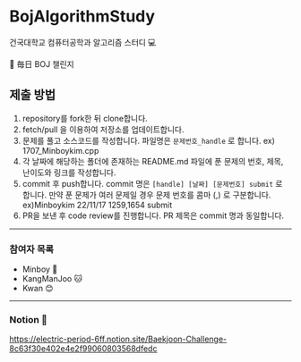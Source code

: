 # BojAlgorithmStudy

건국대학교 컴퓨터공학과 알고리즘 스터디 💻

🌠 毎日 BOJ 챌린지

## 제출 방법
1. repository를 fork한 뒤 clone합니다.
2. fetch/pull 을 이용하여 저장소를 업데이트합니다.
3. 문제를 풀고 소스코드를 작성합니다. 파일명은 `문제번호_handle` 로 합니다. ex) 1707_Minboykim.cpp
4. 각 날짜에 해당하는 폴더에 존재하는 README.md 파일에 푼 문제의 번호, 제목, 난이도와 링크를 작성합니다.
5. commit 후 push합니다. commit 명은 `[handle] [날짜] [문제번호] submit` 로 합니다. 만약 푼 문제가 여러 문제일 경우 문제 번호를 콤마 (,) 로 구분합니다. ex)Minboykim 22/11/17 1259,1654 submit 
6. PR을 보낸 후 code review를 진행합니다. PR 제목은 commit 명과 동일합니다.

---
### 참여자 목록
* Minboy 🐧
* KangManJoo 🐱
* Kwan 😊
---

### Notion 📔
https://electric-period-6ff.notion.site/Baekjoon-Challenge-8c63f30e402e4e2f99060803568dfedc
